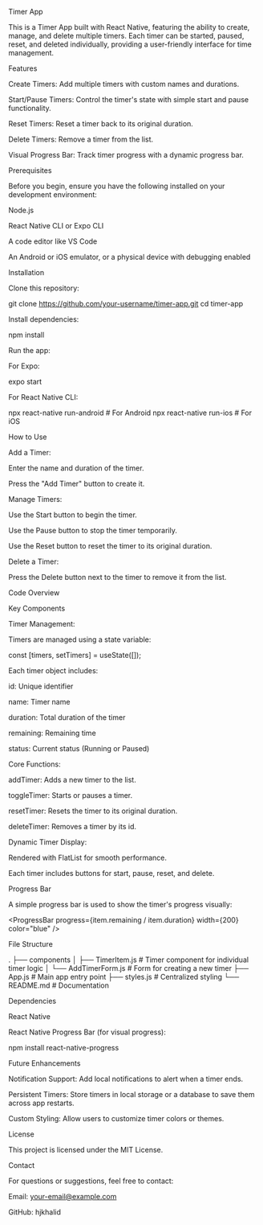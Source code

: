 Timer App

This is a Timer App built with React Native, featuring the ability to create, manage, and delete multiple timers. Each timer can be started, paused, reset, and deleted individually, providing a user-friendly interface for time management.

Features

Create Timers: Add multiple timers with custom names and durations.

Start/Pause Timers: Control the timer's state with simple start and pause functionality.

Reset Timers: Reset a timer back to its original duration.

Delete Timers: Remove a timer from the list.

Visual Progress Bar: Track timer progress with a dynamic progress bar.

Prerequisites

Before you begin, ensure you have the following installed on your development environment:

Node.js

React Native CLI or Expo CLI

A code editor like VS Code

An Android or iOS emulator, or a physical device with debugging enabled

Installation

Clone this repository:

git clone https://github.com/your-username/timer-app.git
cd timer-app

Install dependencies:

npm install

Run the app:

For Expo:

expo start

For React Native CLI:

npx react-native run-android # For Android
npx react-native run-ios    # For iOS

How to Use

Add a Timer:

Enter the name and duration of the timer.

Press the "Add Timer" button to create it.

Manage Timers:

Use the Start button to begin the timer.

Use the Pause button to stop the timer temporarily.

Use the Reset button to reset the timer to its original duration.

Delete a Timer:

Press the Delete button next to the timer to remove it from the list.

Code Overview

Key Components

Timer Management:

Timers are managed using a state variable:

const [timers, setTimers] = useState([]);

Each timer object includes:

id: Unique identifier

name: Timer name

duration: Total duration of the timer

remaining: Remaining time

status: Current status (Running or Paused)

Core Functions:

addTimer: Adds a new timer to the list.

toggleTimer: Starts or pauses a timer.

resetTimer: Resets the timer to its original duration.

deleteTimer: Removes a timer by its id.

Dynamic Timer Display:

Rendered with FlatList for smooth performance.

Each timer includes buttons for start, pause, reset, and delete.

Progress Bar

A simple progress bar is used to show the timer's progress visually:

<ProgressBar
  progress={item.remaining / item.duration}
  width={200}
  color="blue"
/>

File Structure

.
├── components
│   ├── TimerItem.js       # Timer component for individual timer logic
│   └── AddTimerForm.js    # Form for creating a new timer
├── App.js                 # Main app entry point
├── styles.js              # Centralized styling
└── README.md              # Documentation

Dependencies

React Native

React Native Progress Bar (for visual progress):

npm install react-native-progress

Future Enhancements

Notification Support: Add local notifications to alert when a timer ends.

Persistent Timers: Store timers in local storage or a database to save them across app restarts.

Custom Styling: Allow users to customize timer colors or themes.

License

This project is licensed under the MIT License.

Contact

For questions or suggestions, feel free to contact:

Email: your-email@example.com

GitHub: hjkhalid




